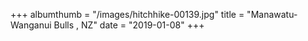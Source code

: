 +++
albumthumb = "/images/hitchhike-00139.jpg"
title = "Manawatu-Wanganui Bulls , NZ"
date = "2019-01-08"
+++

